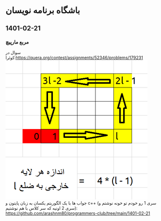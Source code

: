 # باشگاه برنامه نویسان
## 1401-02-21
### مربع مارپیچ
سوال در کوئرا:https://quera.org/contest/assignments/52346/problems/179231
![1401-02-21](1401-02-21/1401-02-21.png)
جواب ها با یک الگوریتم یکسان به زبان پایتون و c++ (سری 1 رو خودم تو خونه نوشتم و سری 2 اونیه که سر کلاس با هم نوشتیم): https://github.com/arashnm80/programmers-club/tree/main/1401-02-21
